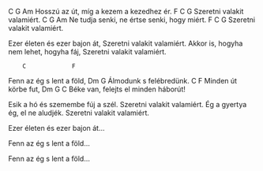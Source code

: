 
C                    G                Am
Hosszú az út, míg a kezem a kezedhez ér.
F                 C     G
Szeretni valakit valamiért.
C                  G                  Am
Ne tudja senki, ne értse senki, hogy miért.
F                 C     G
Szeretni valakit valamiért.


Ezer életen és ezer bajon át,
Szeretni valakit valamiért.
Akkor is, hogyha nem lehet, hogyha fáj,
Szeretni valakit valamiért.


        C             F
Fenn az ég s lent a föld,
      Dm          G
Álmodunk s felébredünk.
       C          F
Minden út körbe fut,
       Dm              G             C
Béke van, felejts el minden háborút!

Esik a hó és szemembe fúj a szél.
Szeretni valakit valamiért.
Ég a gyertya ég, el ne aludjék.
Szeretni valakit valamiért.

Ezer életen és ezer bajon át...

Fenn az ég s lent a föld...

Fenn az ég s lent a föld…
